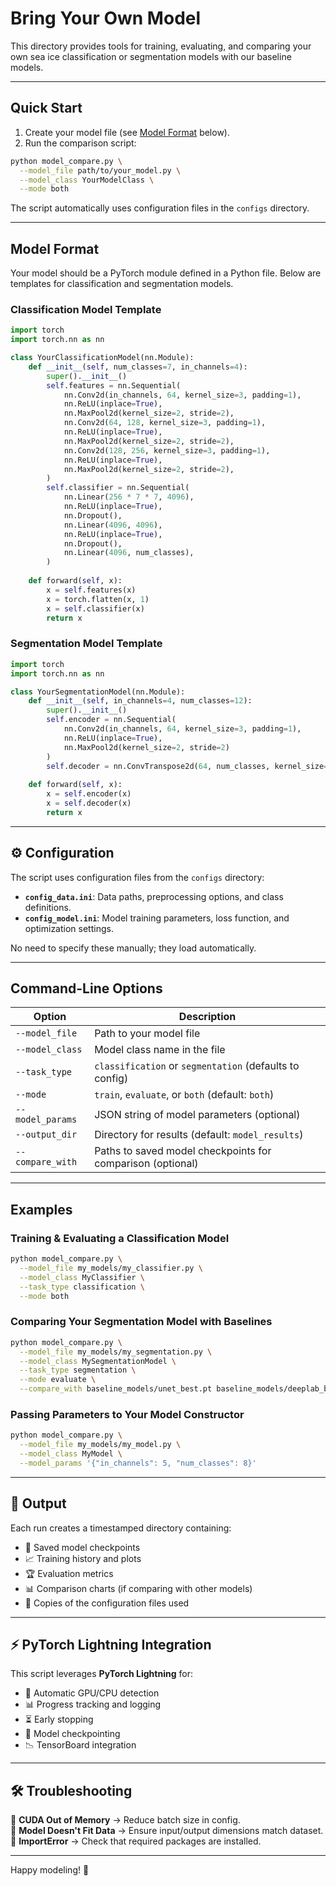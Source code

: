 # Bring Your Own Model

This directory provides tools for training, evaluating, and comparing your own sea ice classification or segmentation models with our baseline models.

---

## Quick Start

1. Create your model file (see [Model Format](#model-format) below).
2. Run the comparison script:

```bash
python model_compare.py \
  --model_file path/to/your_model.py \
  --model_class YourModelClass \
  --mode both
```

The script automatically uses configuration files in the `configs` directory.

---

## Model Format

Your model should be a PyTorch module defined in a Python file. Below are templates for classification and segmentation models.

### Classification Model Template

```python
import torch
import torch.nn as nn

class YourClassificationModel(nn.Module):
    def __init__(self, num_classes=7, in_channels=4):
        super().__init__()
        self.features = nn.Sequential(
            nn.Conv2d(in_channels, 64, kernel_size=3, padding=1),
            nn.ReLU(inplace=True),
            nn.MaxPool2d(kernel_size=2, stride=2),
            nn.Conv2d(64, 128, kernel_size=3, padding=1),
            nn.ReLU(inplace=True),
            nn.MaxPool2d(kernel_size=2, stride=2),
            nn.Conv2d(128, 256, kernel_size=3, padding=1),
            nn.ReLU(inplace=True),
            nn.MaxPool2d(kernel_size=2, stride=2),
        )
        self.classifier = nn.Sequential(
            nn.Linear(256 * 7 * 7, 4096),
            nn.ReLU(inplace=True),
            nn.Dropout(),
            nn.Linear(4096, 4096),
            nn.ReLU(inplace=True),
            nn.Dropout(),
            nn.Linear(4096, num_classes),
        )
    
    def forward(self, x):
        x = self.features(x)
        x = torch.flatten(x, 1)
        x = self.classifier(x)
        return x
```

### Segmentation Model Template

```python
import torch
import torch.nn as nn

class YourSegmentationModel(nn.Module):
    def __init__(self, in_channels=4, num_classes=12):
        super().__init__()
        self.encoder = nn.Sequential(
            nn.Conv2d(in_channels, 64, kernel_size=3, padding=1),
            nn.ReLU(inplace=True),
            nn.MaxPool2d(kernel_size=2, stride=2)
        )
        self.decoder = nn.ConvTranspose2d(64, num_classes, kernel_size=2, stride=2)
    
    def forward(self, x):
        x = self.encoder(x)
        x = self.decoder(x)
        return x
```

---

## ⚙ Configuration

The script uses configuration files from the `configs` directory:

- **`config_data.ini`**: Data paths, preprocessing options, and class definitions.
- **`config_model.ini`**: Model training parameters, loss function, and optimization settings.

No need to specify these manually; they load automatically.

---

## Command-Line Options

| Option          | Description |
|----------------|-------------|
| `--model_file` | Path to your model file |
| `--model_class` | Model class name in the file |
| `--task_type` | `classification` or `segmentation` (defaults to config) |
| `--mode` | `train`, `evaluate`, or `both` (default: `both`) |
| `--model_params` | JSON string of model parameters (optional) |
| `--output_dir` | Directory for results (default: `model_results`) |
| `--compare_with` | Paths to saved model checkpoints for comparison (optional) |

---

## Examples

### Training & Evaluating a Classification Model

```bash
python model_compare.py \
  --model_file my_models/my_classifier.py \
  --model_class MyClassifier \
  --task_type classification \
  --mode both
```

### Comparing Your Segmentation Model with Baselines

```bash
python model_compare.py \
  --model_file my_models/my_segmentation.py \
  --model_class MySegmentationModel \
  --task_type segmentation \
  --mode evaluate \
  --compare_with baseline_models/unet_best.pt baseline_models/deeplab_best.pt
```

### Passing Parameters to Your Model Constructor

```bash
python model_compare.py \
  --model_file my_models/my_model.py \
  --model_class MyModel \
  --model_params '{"in_channels": 5, "num_classes": 8}'
```

---

## 📂 Output

Each run creates a timestamped directory containing:

- 📌 Saved model checkpoints
- 📈 Training history and plots
- 🏆 Evaluation metrics
- 📊 Comparison charts (if comparing with other models)
- 📑 Copies of the configuration files used

---

## ⚡ PyTorch Lightning Integration

This script leverages **PyTorch Lightning** for:

- 🚀 Automatic GPU/CPU detection
- 📊 Progress tracking and logging
- ⏳ Early stopping
- 📌 Model checkpointing
- 📉 TensorBoard integration

---

## 🛠 Troubleshooting

🔹 **CUDA Out of Memory** → Reduce batch size in config.  
🔹 **Model Doesn't Fit Data** → Ensure input/output dimensions match dataset.  
🔹 **ImportError** → Check that required packages are installed.

---

Happy modeling! 🎉
